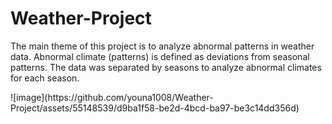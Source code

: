 # Weather-Project

The main theme of this project is to analyze abnormal patterns in weather data. Abnormal climate (patterns) is defined as deviations from seasonal patterns. The data was separated by seasons to analyze abnormal climates for each season.

<process>
![image](https://github.com/youna1008/Weather-Project/assets/55148539/d9ba1f58-be2d-4bcd-ba97-be3c14dd356d)
